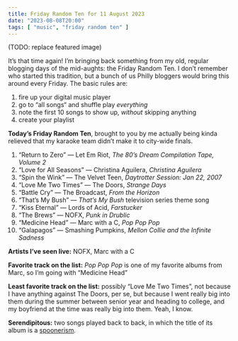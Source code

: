 ```yaml
---
title: Friday Random Ten for 11 August 2023
date: "2023-08-08T20:00"
tags: [ "music", "friday random ten" ]
---
```


(TODO: replace featured image)

It’s that time again! I’m bringing back something from my old, regular blogging days of the mid-aughts: the Friday Random Ten. I don’t remember who started this tradition, but a bunch of us Philly bloggers would bring this around every Friday. The basic rules are:

1. fire up your digital music player
1. go to “all songs“ and shuffle play _everything_
1. note the first 10 songs to show up, _without_ skipping anything
1. create your playlist

**Today’s Friday Random Ten**, brought to you by me actually being kinda relieved that my karaoke team didn’t make it to city-wide finals.

1. “Return to Zero” &#8212; Let Em Riot, _The 80’s Dream Compilation Tape, Volume 2_
2. “Love for All Seasons” &#8212; Christina Aguilera, _Christina Aguilera_
3. “Spin the Wink” &#8212; The Velvet Teen, _Daytrotter Session: Jan 22, 2007_
4. “Love Me Two Times” &#8212; The Doors, _Strange Days_
5. “Battle Cry” &#8212; The Broadcast, _From the Horizon_
6. “That’s My Bush” &#8212; _That’s My Bush_ television series theme song
7. “Kiss Eternal” &#8212; Lords of Acid, _Farstucker_
8. “The Brews” &#8212; NOFX, _Punk in Drublic_
9. “Medicine Head” &#8212; Marc with a C, _Pop Pop Pop_
10. “Galapagos” &#8212; Smashing Pumpkins, _Mellon Collie and the Infinite Sadness_

**Artists I’ve seen live:** NOFX, Marc with a C

**Favorite track on the list:** _Pop Pop Pop_ is one of my favorite albums from Marc, so I’m going with “Medicine Head”

**Least favorite track on the list:** possibly “Love Me Two Times”, not because I have anything against The Doors, per se, but because I went really big into them during the summer between senior year and heading to college, and my boyfriend at the time was really big into them. Yeah, I know.

**Serendipitous:** two songs played back to back, in which the title of its album is a [spoonerism](https://en.wikipedia.org/wiki/Spoonerism).
